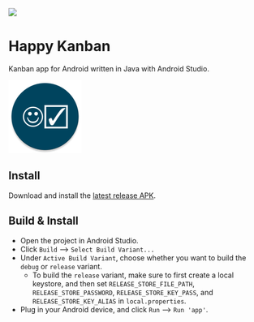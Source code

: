 ![](https://github.com/TomAwezome/happy-kanban/actions/workflows/android.yml/badge.svg?query=branch%3Amaster)

# Happy Kanban

Kanban app for Android written in Java with Android Studio.

![](app/src/main/res/mipmap-xxhdpi/ic_launcher_round.png)

## Install

Download and install the [latest release APK](https://github.com/TomAwezome/happy-kanban/releases/tag/latest).

## Build & Install

- Open the project in Android Studio.
- Click `Build` --> `Select Build Variant...`
- Under `Active Build Variant`, choose whether you want to build the `debug` or `release` variant.
    - To build the `release` variant, make sure to first create a local keystore, and then set `RELEASE_STORE_FILE_PATH`, `RELEASE_STORE_PASSWORD`, `RELEASE_STORE_KEY_PASS`, and `RELEASE_STORE_KEY_ALIAS` in `local.properties`.
- Plug in your Android device, and click `Run` --> `Run 'app'`.

